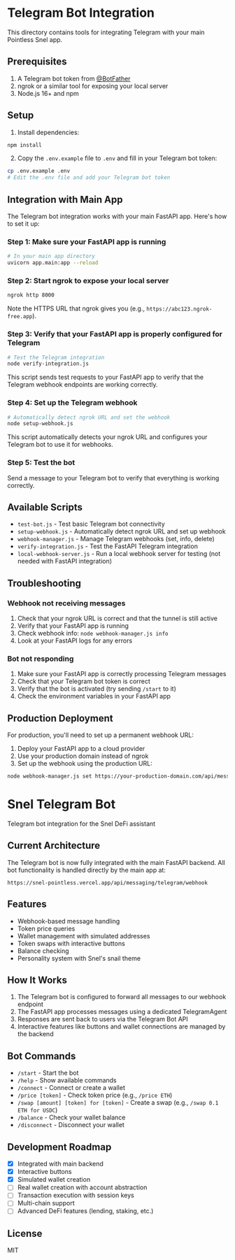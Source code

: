 # Telegram Bot Integration

This directory contains tools for integrating Telegram with your main Pointless Snel app.

## Prerequisites

1. A Telegram bot token from [@BotFather](https://t.me/botfather)
2. ngrok or a similar tool for exposing your local server
3. Node.js 16+ and npm

## Setup

1. Install dependencies:

```bash
npm install
```

2. Copy the `.env.example` file to `.env` and fill in your Telegram bot token:

```bash
cp .env.example .env
# Edit the .env file and add your Telegram bot token
```

## Integration with Main App

The Telegram bot integration works with your main FastAPI app. Here's how to set it up:

### Step 1: Make sure your FastAPI app is running

```bash
# In your main app directory
uvicorn app.main:app --reload
```

### Step 2: Start ngrok to expose your local server

```bash
ngrok http 8000
```

Note the HTTPS URL that ngrok gives you (e.g., `https://abc123.ngrok-free.app`).

### Step 3: Verify that your FastAPI app is properly configured for Telegram

```bash
# Test the Telegram integration
node verify-integration.js
```

This script sends test requests to your FastAPI app to verify that the Telegram webhook endpoints are working correctly.

### Step 4: Set up the Telegram webhook

```bash
# Automatically detect ngrok URL and set the webhook
node setup-webhook.js
```

This script automatically detects your ngrok URL and configures your Telegram bot to use it for webhooks.

### Step 5: Test the bot

Send a message to your Telegram bot to verify that everything is working correctly.

## Available Scripts

- `test-bot.js` - Test basic Telegram bot connectivity
- `setup-webhook.js` - Automatically detect ngrok URL and set up webhook
- `webhook-manager.js` - Manage Telegram webhooks (set, info, delete)
- `verify-integration.js` - Test the FastAPI Telegram integration
- `local-webhook-server.js` - Run a local webhook server for testing (not needed with FastAPI integration)

## Troubleshooting

### Webhook not receiving messages

1. Check that your ngrok URL is correct and that the tunnel is still active
2. Verify that your FastAPI app is running
3. Check webhook info: `node webhook-manager.js info`
4. Look at your FastAPI logs for any errors

### Bot not responding

1. Make sure your FastAPI app is correctly processing Telegram messages
2. Check that your Telegram bot token is correct
3. Verify that the bot is activated (try sending `/start` to it)
4. Check the environment variables in your FastAPI app

## Production Deployment

For production, you'll need to set up a permanent webhook URL:

1. Deploy your FastAPI app to a cloud provider
2. Use your production domain instead of ngrok
3. Set up the webhook using the production URL:

```bash
node webhook-manager.js set https://your-production-domain.com/api/messaging/telegram/webhook
```

# Snel Telegram Bot

Telegram bot integration for the Snel DeFi assistant

## Current Architecture

The Telegram bot is now fully integrated with the main FastAPI backend. All bot functionality is handled directly by the main app at:

```
https://snel-pointless.vercel.app/api/messaging/telegram/webhook
```

## Features

- Webhook-based message handling
- Token price queries
- Wallet management with simulated addresses
- Token swaps with interactive buttons
- Balance checking
- Personality system with Snel's snail theme

## How It Works

1. The Telegram bot is configured to forward all messages to our webhook endpoint
2. The FastAPI app processes messages using a dedicated TelegramAgent
3. Responses are sent back to users via the Telegram Bot API
4. Interactive features like buttons and wallet connections are managed by the backend

## Bot Commands

- `/start` - Start the bot
- `/help` - Show available commands
- `/connect` - Connect or create a wallet
- `/price [token]` - Check token price (e.g., `/price ETH`)
- `/swap [amount] [token] for [token]` - Create a swap (e.g., `/swap 0.1 ETH for USDC`)
- `/balance` - Check your wallet balance
- `/disconnect` - Disconnect your wallet

## Development Roadmap

- [x] Integrated with main backend
- [x] Interactive buttons
- [x] Simulated wallet creation
- [ ] Real wallet creation with account abstraction
- [ ] Transaction execution with session keys
- [ ] Multi-chain support
- [ ] Advanced DeFi features (lending, staking, etc.)

## License

MIT
